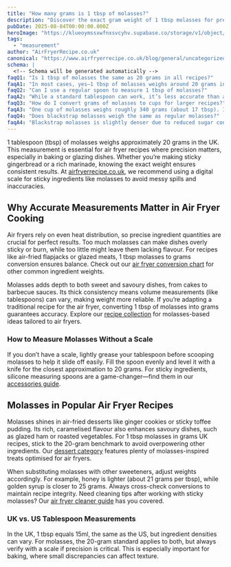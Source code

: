 ```yaml
---
title: "How many grams is 1 tbsp of molasses?"
description: "Discover the exact gram weight of 1 tbsp molasses for precise air fryer baking. Get UK conversions and tips for perfect recipes every time."
pubDate: 2025-08-04T00:00:00.000Z
heroImage: "https://klueoymssxwfnxsvcyhv.supabase.co/storage/v1/object/public/Shmucket/how-many-grams-is-1-tbsp-of-molasses.webp"
tags:
  - "measurement"
author: "AirFryerRecipe.co.uk"
canonical: "https://www.airfryerrecipe.co.uk/blog/general/uncategorized/how-many-grams-is-1-tbsp-of-molasses"
schema: |
  <!-- Schema will be generated automatically -->
faqQ1: "Is 1 tbsp of molasses the same as 20 grams in all recipes?"
faqA1: "In most cases, yes—1 tbsp of molasses weighs around 20 grams in UK measurements. However, factors like temperature (cold molasses is denser) or brand variations can cause slight differences. For baking in an air fryer, where precision matters, weighing is best."
faqQ2: "Can I use a regular spoon to measure 1 tbsp of molasses?"
faqA2: "While a standard tablespoon can work, it’s less accurate than a proper measuring spoon. Molasses’ sticky texture makes it easy to over- or under-measure. For reliable results, use a dedicated tbsp measure or a scale."
faqQ3: "How do I convert grams of molasses to cups for larger recipes?"
faqA3: "One cup of molasses weighs roughly 340 grams (about 17 tbsp). If scaling up an air fryer recipe, use weight for consistency. Our conversion chart simplifies these calculations for popular ingredients."
faqQ4: "Does blackstrap molasses weigh the same as regular molasses?"
faqA4: "Blackstrap molasses is slightly denser due to reduced sugar content, but the difference is minimal—about 21 grams per tbsp. For most air fryer recipes, you can use the standard 20-gram measure without issue."
---
```

<p>1 tablespoon (tbsp) of molasses weighs approximately 20 grams in the UK. This measurement is essential for air fryer recipes where precision matters, especially in baking or glazing dishes. Whether you’re making sticky gingerbread or a rich marinade, knowing the exact weight ensures consistent results. At <a href=https://www.airfryerrecipe.co.uk/>airfryerrecipe.co.uk</a>, we recommend using a digital scale for sticky ingredients like molasses to avoid messy spills and inaccuracies.</p>  

<h2>Why Accurate Measurements Matter in Air Fryer Cooking</h2>  
<p>Air fryers rely on even heat distribution, so precise ingredient quantities are crucial for perfect results. Too much molasses can make dishes overly sticky or burn, while too little might leave them lacking flavour. For recipes like air-fried flapjacks or glazed meats, 1 tbsp molasses to grams conversion ensures balance. Check out our <a href=https://www.airfryerrecipe.co.uk/air-fryer-conversion-chart>air fryer conversion chart</a> for other common ingredient weights.</p>  

<p>Molasses adds depth to both sweet and savoury dishes, from cakes to barbecue sauces. Its thick consistency means volume measurements (like tablespoons) can vary, making weight more reliable. If you’re adapting a traditional recipe for the air fryer, converting 1 tbsp of molasses into grams guarantees accuracy. Explore our <a href=https://www.airfryerrecipe.co.uk/recipes>recipe collection</a> for molasses-based ideas tailored to air fryers.</p>  

<h3>How to Measure Molasses Without a Scale</h3>  
<p>If you don’t have a scale, lightly grease your tablespoon before scooping molasses to help it slide off easily. Fill the spoon evenly and level it with a knife for the closest approximation to 20 grams. For sticky ingredients, silicone measuring spoons are a game-changer—find them in our <a href=https://www.airfryerrecipe.co.uk/accessories>accessories guide</a>.</p>  

<h2>Molasses in Popular Air Fryer Recipes</h2>  
<p>Molasses shines in air-fried desserts like ginger cookies or sticky toffee pudding. Its rich, caramelised flavour also enhances savoury dishes, such as glazed ham or roasted vegetables. For 1 tbsp molasses in grams UK recipes, stick to the 20-gram benchmark to avoid overpowering other ingredients. Our <a href=https://www.airfryerrecipe.co.uk/recipe-category/dessert>dessert category</a> features plenty of molasses-inspired treats optimised for air fryers.</p>  

<p>When substituting molasses with other sweeteners, adjust weights accordingly. For example, honey is lighter (about 21 grams per tbsp), while golden syrup is closer to 25 grams. Always cross-check conversions to maintain recipe integrity. Need cleaning tips after working with sticky molasses? Our <a href=https://www.airfryerrecipe.co.uk/air-fryer-cleaner>air fryer cleaner guide</a> has you covered.</p>  

<h3>UK vs. US Tablespoon Measurements</h3>  
<p>In the UK, 1 tbsp equals 15ml, the same as the US, but ingredient densities can vary. For molasses, the 20-gram standard applies to both, but always verify with a scale if precision is critical. This is especially important for baking, where small discrepancies can affect texture.</p>

